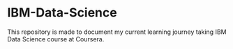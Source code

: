 # IBM-Data-Science

This repository is made to document my current learning journey taking IBM Data Science course at Coursera.
